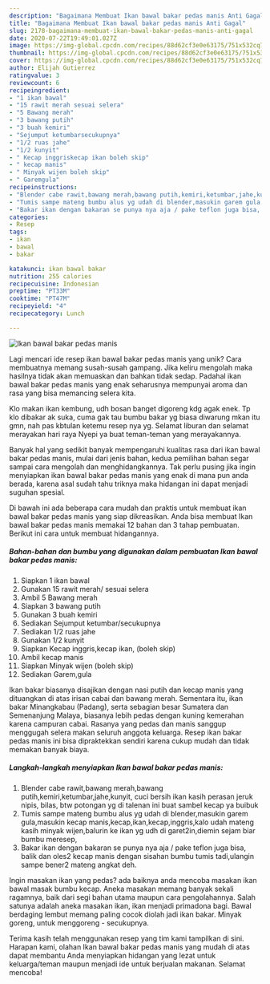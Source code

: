```yaml
---
description: "Bagaimana Membuat Ikan bawal bakar pedas manis Anti Gagal"
title: "Bagaimana Membuat Ikan bawal bakar pedas manis Anti Gagal"
slug: 2178-bagaimana-membuat-ikan-bawal-bakar-pedas-manis-anti-gagal
date: 2020-07-22T19:49:01.027Z
image: https://img-global.cpcdn.com/recipes/88d62cf3e0e63175/751x532cq70/ikan-bawal-bakar-pedas-manis-foto-resep-utama.jpg
thumbnail: https://img-global.cpcdn.com/recipes/88d62cf3e0e63175/751x532cq70/ikan-bawal-bakar-pedas-manis-foto-resep-utama.jpg
cover: https://img-global.cpcdn.com/recipes/88d62cf3e0e63175/751x532cq70/ikan-bawal-bakar-pedas-manis-foto-resep-utama.jpg
author: Elijah Gutierrez
ratingvalue: 3
reviewcount: 6
recipeingredient:
- "1 ikan bawal"
- "15 rawit merah sesuai selera"
- "5 Bawang merah"
- "3 bawang putih"
- "3 buah kemiri"
- "Sejumput ketumbarsecukupnya"
- "1/2 ruas jahe"
- "1/2 kunyit"
- " Kecap inggriskecap ikan boleh skip"
- " kecap manis"
- " Minyak wijen boleh skip"
- " Garemgula"
recipeinstructions:
- "Blender cabe rawit,bawang merah,bawang putih,kemiri,ketumbar,jahe,kunyit, cuci bersih ikan kasih perasan jeruk nipis, bilas, btw potongan yg di talenan ini buat sambel kecap ya buibuk"
- "Tumis sampe mateng bumbu alus yg udah di blender,masukin garem gula,masukin kecap manis,kecap,ikan,kecap,inggris,kalo udah mateng kasih minyak wijen,balurin ke ikan yg udh di garet2in,diemin sejam biar bumbu meresep,"
- "Bakar ikan dengan bakaran se punya nya aja / pake teflon juga bisa, balik dan oles2 kecap manis dengan sisahan bumbu tumis tadi,ulangin sampe bener2 mateng angkat deh."
categories:
- Resep
tags:
- ikan
- bawal
- bakar

katakunci: ikan bawal bakar 
nutrition: 255 calories
recipecuisine: Indonesian
preptime: "PT33M"
cooktime: "PT47M"
recipeyield: "4"
recipecategory: Lunch

---
```



![Ikan bawal bakar pedas manis](https://img-global.cpcdn.com/recipes/88d62cf3e0e63175/751x532cq70/ikan-bawal-bakar-pedas-manis-foto-resep-utama.jpg)

Lagi mencari ide resep ikan bawal bakar pedas manis yang unik? Cara membuatnya memang susah-susah gampang. Jika keliru mengolah maka hasilnya tidak akan memuaskan dan bahkan tidak sedap. Padahal ikan bawal bakar pedas manis yang enak seharusnya mempunyai aroma dan rasa yang bisa memancing selera kita.

Klo makan ikan kembung, udh bosan banget digoreng kdg agak enek. Tp klo dibakar ak suka, cuma gak tau bumbu bakar yg biasa diwarung mkan itu gmn, nah pas kbtulan ketemu resep nya yg. Selamat liburan dan selamat merayakan hari raya Nyepi ya buat teman-teman yang merayakannya.

Banyak hal yang sedikit banyak mempengaruhi kualitas rasa dari ikan bawal bakar pedas manis, mulai dari jenis bahan, kedua pemilihan bahan segar sampai cara mengolah dan menghidangkannya. Tak perlu pusing jika ingin menyiapkan ikan bawal bakar pedas manis yang enak di mana pun anda berada, karena asal sudah tahu triknya maka hidangan ini dapat menjadi suguhan spesial.


Di bawah ini ada beberapa cara mudah dan praktis untuk membuat ikan bawal bakar pedas manis yang siap dikreasikan. Anda bisa membuat Ikan bawal bakar pedas manis memakai 12 bahan dan 3 tahap pembuatan. Berikut ini cara untuk membuat hidangannya.

<!--inarticleads1-->

##### Bahan-bahan dan bumbu yang digunakan dalam pembuatan Ikan bawal bakar pedas manis:

1. Siapkan 1 ikan bawal
1. Gunakan 15 rawit merah/ sesuai selera
1. Ambil 5 Bawang merah
1. Siapkan 3 bawang putih
1. Gunakan 3 buah kemiri
1. Sediakan Sejumput ketumbar/secukupnya
1. Sediakan 1/2 ruas jahe
1. Gunakan 1/2 kunyit
1. Siapkan  Kecap inggris,kecap ikan, (boleh skip)
1. Ambil  kecap manis
1. Siapkan  Minyak wijen (boleh skip)
1. Sediakan  Garem,gula


Ikan bakar biasanya disajikan dengan nasi putih dan kecap manis yang dituangkan di atas irisan cabai dan bawang merah. Sementara itu, ikan bakar Minangkabau (Padang), serta sebagian besar Sumatera dan Semenanjung Malaya, biasanya lebih pedas dengan kuning kemerahan karena campuran cabai. Rasanya yang pedas dan manis sanggup menggugah selera makan seluruh anggota keluarga. Resep ikan bakar pedas manis ini bisa dipraktekkan sendiri karena cukup mudah dan tidak memakan banyak biaya. 

<!--inarticleads2-->

##### Langkah-langkah menyiapkan Ikan bawal bakar pedas manis:

1. Blender cabe rawit,bawang merah,bawang putih,kemiri,ketumbar,jahe,kunyit, cuci bersih ikan kasih perasan jeruk nipis, bilas, btw potongan yg di talenan ini buat sambel kecap ya buibuk
1. Tumis sampe mateng bumbu alus yg udah di blender,masukin garem gula,masukin kecap manis,kecap,ikan,kecap,inggris,kalo udah mateng kasih minyak wijen,balurin ke ikan yg udh di garet2in,diemin sejam biar bumbu meresep,
1. Bakar ikan dengan bakaran se punya nya aja / pake teflon juga bisa, balik dan oles2 kecap manis dengan sisahan bumbu tumis tadi,ulangin sampe bener2 mateng angkat deh.


Ingin masakan ikan yang pedas? ada baiknya anda mencoba masakan ikan bawal masak bumbu kecap. Aneka masakan memang banyak sekali ragamnya, baik dari segi bahan utama maupun cara pengolahannya. Salah satunya adalah aneka masakan ikan, ikan menjadi primadona bagi. Bawal berdaging lembut memang paling cocok diolah jadi ikan bakar. Minyak goreng, untuk menggoreng - secukupnya. 

Terima kasih telah menggunakan resep yang tim kami tampilkan di sini. Harapan kami, olahan Ikan bawal bakar pedas manis yang mudah di atas dapat membantu Anda menyiapkan hidangan yang lezat untuk keluarga/teman maupun menjadi ide untuk berjualan makanan. Selamat mencoba!
